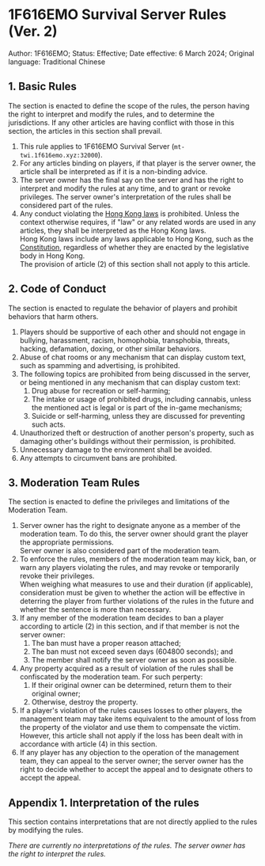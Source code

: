 # 1F616EMO Survival Server Rules (Ver. 2)

Author: 1F616EMO; Status: Effective; Date effective: 6 March 2024; Original language: Traditional Chinese

## 1. Basic Rules

The section is enacted to define the scope of the rules, the person having the right to interpret and modify the rules, and to determine the jurisdictions. If any other articles are having conflict with those in this section, the articles in this section shall prevail.

1. This rule applies to 1F616EMO Survival Server (`mt-twi.1f616emo.xyz:32000`).
2. For any articles binding on players, if that player is the server owner, the article shall be interpreted as if it is a non-binding advice.
3. The server owner has the final say on the server and has the right to interpret and modify the rules at any time, and to grant or revoke privileges. The server owner's interpretation of the rules shall be considered part of the rules.
4. Any conduct violating the [Hong Kong laws](https://www.elegislation.gov.hk/) is prohibited. Unless the context otherwise requires, if "law" or any related words are used in any articles, they shall be interpreted as the Hong Kong laws.<br />Hong Kong laws include any laws applicable to Hong Kong, such as the [Constitution](https://flk.npc.gov.cn/xf/html/xf2.html), regardless of whether they are enacted by the legislative body in Hong Kong.<br />The provision of article (2) of this section shall not apply to this article.

## 2. Code of Conduct

The section is enacted to regulate the behavior of players and prohibit behaviors that harm others.

1. Players should be supportive of each other and should not engage in bullying, harassment, racism, homophobia, transphobia, threats, hacking, defamation, doxing, or other similar behaviors.
2. Abuse of chat rooms or any mechanism that can display custom text, such as spamming and advertising, is prohibited.
3. The following topics are prohibited from being discussed in the server, or being mentioned in any mechanism that can display custom text:
    1. Drug abuse for recreation or self-harming;
    2. The intake or usage of prohibited drugs, including cannabis, unless the mentioned act is legal or is part of the in-game mechanisms;
    3. Suicide or self-harming, unless they are discussed for preventing such acts.
4. Unauthorized theft or destruction of another person's property, such as damaging other's buildings without their permission, is prohibited.
5. Unnecessary damage to the environment shall be avoided.
6. Any attempts to circumvent bans are prohibited.

## 3. Moderation Team Rules

The section is enacted to define the privileges and limitations of the Moderation Team.

1. Server owner has the right to designate anyone as a member of the moderation team. To do this, the server owner should grant the player the appropriate permissions.<br />Server owner is also considered part of the moderation team.
2. To enforce the rules, members of the moderation team may kick, ban, or warn any players violating the rules, and may revoke or temporarily revoke their privileges.<br />When weighing what measures to use and their duration (if applicable), consideration must be given to whether the action will be effective in deterring the player from further violations of the rules in the future and whether the sentence is more than necessary.
3. If any member of the moderation team decides to ban a player according to article (2) in this section, and if that member is not the server owner:
    1. The ban must have a proper reason attached;
    2. The ban must not exceed seven days (604800 seconds); and
    3. The member shall notify the server owner as soon as possible.
4. Any property acquired as a result of violation of the rules shall be confiscated by the moderation team. For such perperty:
    1. If their original owner can be determined, return them to their original owner;
    2. Otherwise, destroy the property.
5. If a player's violation of the rules causes losses to other players, the management team may take items equivalent to the amount of loss from the property of the violator and use them to compensate the victim. However, this article shall not apply if the loss has been dealt with in accordance with article (4) in this section.
6. If any player has any objection to the operation of the management team, they can appeal to the server owner; the server owner has the right to decide whether to accept the appeal and to designate others to accept the appeal.

## Appendix 1. Interpretation of the rules

This section contains interpretations that are not directly applied to the rules by modifying the rules.

*There are currently no interpretations of the rules. The server owner has the right to interpret the rules.*

